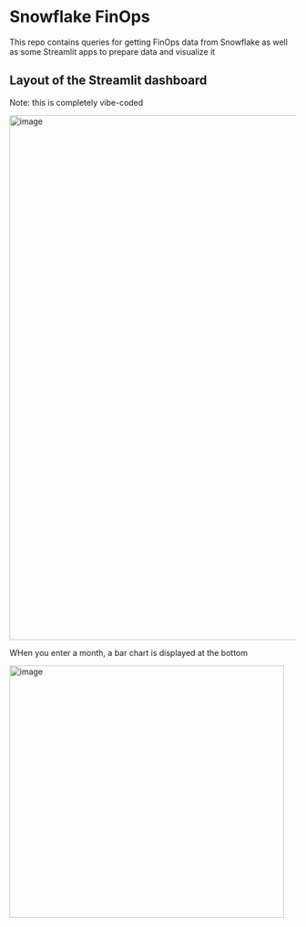 # Snowflake FinOps
This repo contains queries for getting FinOps data from Snowflake as well as some Streamlit apps to prepare data and visualize it

## Layout of the Streamlit dashboard
Note: this is completely vibe-coded

<img width="1562" height="920" alt="image" src="https://github.com/user-attachments/assets/f522bb2b-0c8a-405d-8132-793c6cc30c87" />

WHen you enter a month, a bar chart is displayed at the bottom

<img width="482" height="442" alt="image" src="https://github.com/user-attachments/assets/2ec1f7d7-fb12-4a11-be20-b0edb248cbad" />
